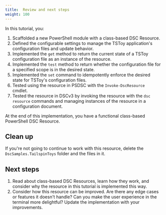 ```yaml
---
title:  Review and next steps
weight: 100
---
```


In this tutorial, you:

1. Scaffolded a new PowerShell module with a class-based DSC Resource.
1. Defined the configurable settings to manage the TSToy application's configuration files and
   update behavior.
1. Implemented the `get` method to return the current state of a TSToy configuration file as an
   instance of the resource.
1. Implemented the `test` method to return whether the configuration file for a specified scope is
   in the desired state.
1. Implemented the `set` command to idempotently enforce the desired state for TSToy's
   configuration files.
1. Tested using the resource in PSDSC with the `Invoke-DscResource` cmdlet.
1. Tested the resource in DSCv3 by invoking the resource with the `dsc resource` commands and
   managing instances of the resource in a configuration document.

At the end of this implementation, you have a functional class-based PowerShell DSC Resource.

## Clean up

If you're not going to continue to work with this resource, delete the `DscSamples.TailspinToys`
folder and the files in it.

## Next steps

1. Read about class-based DSC Resources, learn how they work, and consider why the resource
   in this tutorial is implemented this way.
1. Consider how this resource can be improved. Are there any edge cases or features it doesn't
   handle? Can you make the user experience in the terminal more delightful? Update the
   implementation with your improvements.
